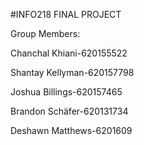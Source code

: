#INFO218 FINAL PROJECT 

Group Members:

Chanchal Khiani-620155522

Shantay Kellyman-620157798

Joshua Billings-620157465

Brandon Schäfer-620131734

Deshawn Matthews-6201609
